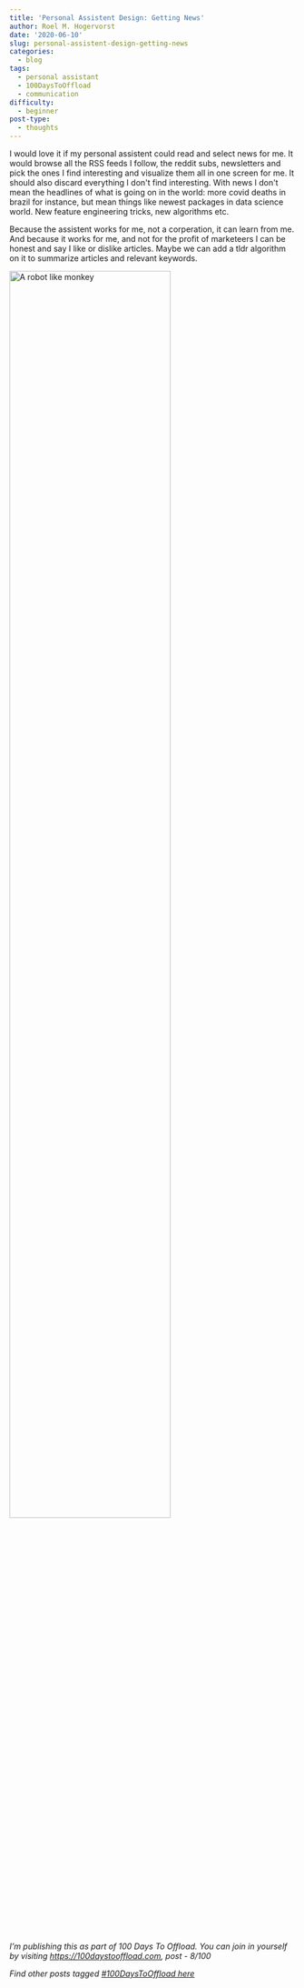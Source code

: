 ```yaml
---
title: 'Personal Assistent Design: Getting News'
author: Roel M. Hogervorst
date: '2020-06-10'
slug: personal-assistent-design-getting-news
categories:
  - blog
tags:
  - personal assistant
  - 100DaysToOffload
  - communication
difficulty:
  - beginner
post-type:
  - thoughts
---
```


I would love it if my personal assistent could read and select news for me. 
It would browse all the RSS feeds I follow, the reddit subs, newsletters and pick the ones I find
interesting and visualize them all in one screen for me. It should also discard everything I don't 
find interesting. 
With news I don't mean the headlines of what is going on in the world: more covid deaths in brazil for instance, but mean things like newest packages in data science world. New feature engineering tricks, new algorithms etc. 

Because the assistent works for me, not a corperation, it can learn from me. 
And because it works for me, and not for the profit of marketeers I can be honest and
say I like or dislike articles. Maybe we can add a tldr algorithm on it to summarize articles and
relevant keywords. 

<img src="/images/rock-n-roll-monkey-FTfjMijq-Ws-unsplash.jpg" alt="A robot like monkey" width="75%"/>

*I’m publishing this as part of 100 Days To Offload. You can join in yourself by visiting https://100daystooffload.com, post - 8/100*

*Find other posts tagged  [#100DaysToOffload here](https://notes.rmhogervorst.nl/tags/100DaysToOffload/)*
